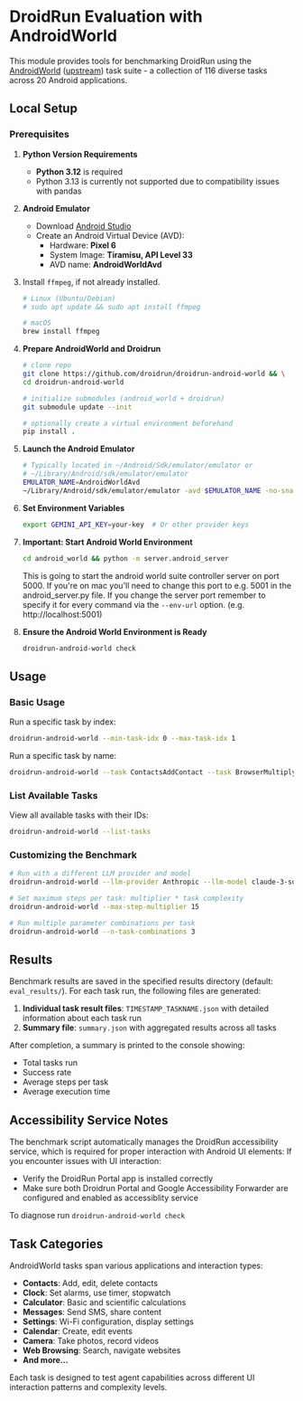 # DroidRun Evaluation with AndroidWorld

This module provides tools for benchmarking DroidRun using the [AndroidWorld](https://github.com/droidrun/android_world) ([upstream](https://github.com/google-research/android_world)) task suite - a collection of 116 diverse tasks across 20 Android applications.

## Local Setup

### Prerequisites

1. **Python Version Requirements**
   - **Python 3.12** is required
   - Python 3.13 is currently not supported due to compatibility issues with pandas

2. **Android Emulator**
   - Download [Android Studio](https://developer.android.com/studio)
   - Create an Android Virtual Device (AVD):
     - Hardware: **Pixel 6**
     - System Image: **Tiramisu, API Level 33**
     - AVD name: **AndroidWorldAvd**

3. Install `ffmpeg`, if not already installed.

    ```bash
    # Linux (Ubuntu/Debian)
    # sudo apt update && sudo apt install ffmpeg

    # macOS
    brew install ffmpeg
    ```

4. **Prepare AndroidWorld and Droidrun**
   ```bash
   # clone repo
   git clone https://github.com/droidrun/droidrun-android-world && \
   cd droidrun-android-world

   # initialize submodules (android_world + droidrun)
   git submodule update --init

   # optionally create a virtual environment beforehand
   pip install .
   ```

5. **Launch the Android Emulator**
   ```bash
   # Typically located in ~/Android/Sdk/emulator/emulator or 
   # ~/Library/Android/sdk/emulator/emulator
   EMULATOR_NAME=AndroidWorldAvd
   ~/Library/Android/sdk/emulator/emulator -avd $EMULATOR_NAME -no-snapshot -grpc 8554
   ```

6. **Set Environment Variables**
   ```bash
   export GEMINI_API_KEY=your-key  # Or other provider keys
   ```

7. **Important: Start Android World Environment**
   ```bash
   cd android_world && python -m server.android_server
   ```
   This is going to start the android world suite controller server on port 5000. If you're on mac you'll need to change this port to e.g. 5001 in the android_server.py file.
   If you change the server port remember to specify it for every command via the ``--env-url`` option. (e.g. http://localhost:5001)

8. **Ensure the Android World Environment is Ready**
   ```bash
   droidrun-android-world check
   ```

<!--## Docker setup

### Prerequisites

1. **KVM Kernel module**

To run the Android emulator with hardware acceleration in Docker, you must enable KVM (Kernel-based Virtual Machine) on your Linux host.

**Setup steps:**

- **Install KVM and related packages:**
  ```bash
  sudo apt update
  sudo apt install -y qemu-kvm libvirt-daemon-system libvirt-clients bridge-utils
  ```

- **Add your user to the `kvm` and `libvirt` groups:**
  ```bash
  sudo usermod -aG kvm $USER
  sudo usermod -aG libvirt $USER
  # Log out and log back in for group changes to take effect
  ```

- **Verify KVM installation:**
  ```bash
  kvm-ok  # On Ubuntu, from cpu-checker package
  # or
  lsmod | grep kvm
  ```

- **Check that your CPU supports virtualization:**
  ```bash
  egrep -c '(vmx|svm)' /proc/cpuinfo
  # Output should be 1 or more
  ```

- **Ensure `/dev/kvm` exists:**
  ```bash
  ls -l /dev/kvm
  # Should show a character device file
  ```

If you encounter issues, ensure virtualization is enabled in your BIOS/UEFI settings.

For more details, see the [KVM documentation](https://www.linux-kvm.org/page/Main_Page).

2. **Create an alias for easy of use**
```bash
alias droidrun-android-world='docker run --rm -it --name droidrun-android-world \
   --platform linux/amd64 --device /dev/kvm \
   -v ./eval_results:/opt/shared/eval_results \
   ${OPENAI_API_KEY:+-e OPENAI_API_KEY} \
   ${GEMINI_API_KEY:+-e GEMINI_API_KEY} \
   ${ANTHROPIC_API_KEY:+-e ANTHROPIC_API_KEY} \
   droidrun/droidrun-android-world:latest "$@"
'
```-->

## Usage

### Basic Usage

Run a specific task by index:

```bash
droidrun-android-world --min-task-idx 0 --max-task-idx 1
```

Run a specific task by name:

```bash
droidrun-android-world --task ContactsAddContact --task BrowserMultiply
```

### List Available Tasks

View all available tasks with their IDs:

```bash
droidrun-android-world --list-tasks
```

### Customizing the Benchmark

```bash
# Run with a different LLM provider and model
droidrun-android-world --llm-provider Anthropic --llm-model claude-3-sonnet-20240229

# Set maximum steps per task: multiplier * task complexity
droidrun-android-world --max-step-multiplier 15

# Run multiple parameter combinations per task
droidrun-android-world --n-task-combinations 3
```

## Results

Benchmark results are saved in the specified results directory (default: `eval_results/`). For each task run, the following files are generated:

1. **Individual task result files**: `TIMESTAMP_TASKNAME.json` with detailed information about each task run
2. **Summary file**: `summary.json` with aggregated results across all tasks

After completion, a summary is printed to the console showing:
- Total tasks run
- Success rate
- Average steps per task
- Average execution time

## Accessibility Service Notes

The benchmark script automatically manages the DroidRun accessibility service, which is required for proper interaction with Android UI elements:
If you encounter issues with UI interaction:
   - Verify the DroidRun Portal app is installed correctly 
   - Make sure both Droidrun Portal and Google Accessibility Forwarder are configured and enabled as accessiblity service

To diagnose run ``droidrun-android-world check``

## Task Categories

AndroidWorld tasks span various applications and interaction types:

- **Contacts**: Add, edit, delete contacts
- **Clock**: Set alarms, use timer, stopwatch
- **Calculator**: Basic and scientific calculations
- **Messages**: Send SMS, share content
- **Settings**: Wi-Fi configuration, display settings
- **Calendar**: Create, edit events
- **Camera**: Take photos, record videos
- **Web Browsing**: Search, navigate websites
- **And more...**

Each task is designed to test agent capabilities across different UI interaction patterns and complexity levels. 

